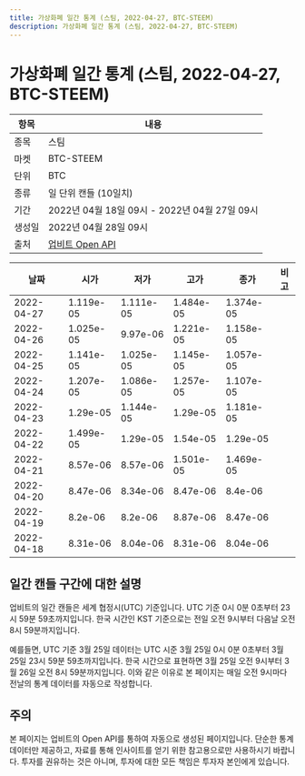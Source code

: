 ```yaml
---
title: 가상화폐 일간 통계 (스팀, 2022-04-27, BTC-STEEM)
description: 가상화폐 일간 통계 (스팀, 2022-04-27, BTC-STEEM)
---
```



가상화폐 일간 통계 (스팀, 2022-04-27, BTC-STEEM)
===

|항목|내용|
|--|--|
|종목|스팀|
|마켓|BTC-STEEM|
|단위|BTC|
|종류|일 단위 캔들 (10일치)|
|기간|2022년 04월 18일 09시 - 2022년 04월 27일 09시|
|생성일|2022년 04월 28일 09시|
|출처|[업비트 Open API](https://docs.upbit.com)|


|날짜|시가|저가|고가|종가|비고|
|--|--|--|--|--|--|
|2022-04-27|1.119e-05|1.111e-05|1.484e-05|1.374e-05|    |
|2022-04-26|1.025e-05|9.97e-06|1.221e-05|1.158e-05|    |
|2022-04-25|1.141e-05|1.025e-05|1.145e-05|1.057e-05|    |
|2022-04-24|1.207e-05|1.086e-05|1.257e-05|1.107e-05|    |
|2022-04-23|1.29e-05|1.144e-05|1.29e-05|1.181e-05|    |
|2022-04-22|1.499e-05|1.29e-05|1.54e-05|1.29e-05|    |
|2022-04-21|8.57e-06|8.57e-06|1.501e-05|1.469e-05|    |
|2022-04-20|8.47e-06|8.34e-06|8.47e-06|8.4e-06|    |
|2022-04-19|8.2e-06|8.2e-06|8.87e-06|8.47e-06|    |
|2022-04-18|8.31e-06|8.04e-06|8.31e-06|8.04e-06|    |


일간 캔들 구간에 대한 설명
---


업비트의 일간 캔들은 세계 협정시(UTC) 기준입니다. 
UTC 기준 0시 0분 0초부터 23시 59분 59초까지입니다. 
한국 시간인 KST 기준으로는 전일 오전 9시부터 다음날 오전 8시 59분까지입니다. 


예를들면, UTC 기준 3월 25일 데이터는 UTC 시준 3월 25일 0시 0분 0초부터 3월 25일 23시 59분 59초까지입니다. 
한국 시간으로 표현하면 3월 25일 오전 9시부터 3월 26일 오전 8시 59분까지입니다. 
이와 같은 이유로 본 페이지는 매일 오전 9시마다 전날의 통계 데이터를 자동으로 작성합니다. 


주의
---


본 페이지는 업비트의 Open API를 통하여 자동으로 생성된 페이지입니다. 
단순한 통계 데이터만 제공하고, 자료를 통해 인사이트를 얻기 위한 참고용으로만 사용하시기 바랍니다. 
투자를 권유하는 것은 아니며, 투자에 대한 모든 책임은 투자자 본인에게 있습니다. 
